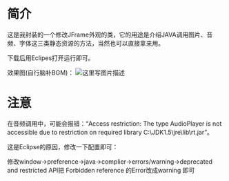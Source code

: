 # 简介

这是我封装的一个修改JFrame外观的类，它的用途是介绍JAVA调用图片、音频、字体这三类静态资源的方法，当然也可以直接拿来用。

下载后用Eclipes打开运行即可。

效果图(自行脑补BGM)：
![这里写图片描述](http://img.blog.csdn.net/20161101220030475)

# 注意

在音频调用中，可能会报错：“Access restriction: The type AudioPlayer is not accessible due to restriction on required library C:\JDK1.5\jre\lib\rt.jar”。

这是Eclipse的原因，修改一下配置即可：

修改window->preference->java->complier->errors/warning->deprecated and restricted API把 Forbidden reference 的Error改成warning 即可
